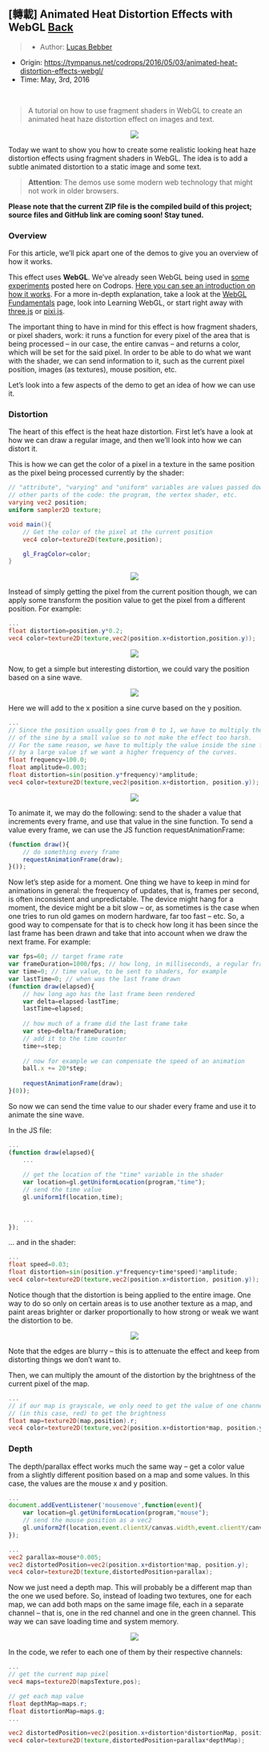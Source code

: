 ## [轉載] Animated Heat Distortion Effects with WebGL [Back](./../post.md)

> - Author: [Lucas Bebber](https://github.com/lbebber)
- Origin: https://tympanus.net/codrops/2016/05/03/animated-heat-distortion-effects-webgl/
- Time: May, 3rd, 2016

<br />

> A tutorial on how to use fragment shaders in WebGL to create an animated heat haze distortion effect on images and text.

<p align="center">
    <img src="./DistortionEffect_800x600.jpg" />
</p>

Today we want to show you how to create some realistic looking heat haze distortion effects using fragment shaders in WebGL. The idea is to add a subtle animated distortion to a static image and some text.

> **Attention**: The demos use some modern web technology that might not work in older browsers.

**Please note that the current ZIP file is the compiled build of this project; source files and GitHub link are coming soon! Stay tuned.**

### Overview

For this article, we’ll pick apart one of the demos to give you an overview of how it works.

This effect uses **WebGL**. We’ve already seen WebGL being used in [some](http://tympanus.net/codrops/2016/04/26/the-aviator-animating-basic-3d-scene-threejs/) [experiments](http://tympanus.net/codrops/2015/11/04/rain-water-effect-experiments/) posted here on Codrops. [Here you can see an introduction on how it works](http://tympanus.net/codrops/2015/11/04/rain-water-effect-experiments/#WebGL_20). For a more in-depth explanation, take a look at the [WebGL Fundamentals](http://webglfundamentals.org/) page, look into [](http://learningwebgl.com/blog/)Learning WebGL, or start right away with [three.js](http://threejs.org/) or [pixi.js](http://www.pixijs.com/).

The important thing to have in mind for this effect is how fragment shaders, or pixel shaders, work: it runs a function for every pixel of the area that is being processed – in our case, the entire canvas – and returns a color, which will be set for the said pixel. In order to be able to do what we want with the shader, we can send information to it, such as the current pixel position, images (as textures), mouse position, etc.

Let’s look into a few aspects of the demo to get an idea of how we can use it.

### Distortion

The heart of this effect is the heat haze distortion. First let’s have a look at how we can draw a regular image, and then we’ll look into how we can distort it.

This is how we can get the color of a pixel in a texture in the same position as the pixel being processed currently by the shader:

```glsl
// "attribute", "varying" and "uniform" variables are values passed down from
// other parts of the code: the program, the vertex shader, etc.
varying vec2 position;
uniform sampler2D texture;

void main(){
    // Get the color of the pixel at the current position
    vec4 color=texture2D(texture,position);

    gl_FragColor=color;
}
```

<p align="center">
    <img src="./distortion-normal.jpg" />
</p>

Instead of simply getting the pixel from the current position though, we can apply some transform the position value to get the pixel from a different position. For example:

```glsl
...
float distortion=position.y*0.2;
vec4 color=texture2D(texture,vec2(position.x+distortion,position.y));
```

<p align="center">
    <img src="./distortion-slant.jpg" />
</p>

Now, to get a simple but interesting distortion, we could vary the position based on a sine wave.

<p align="center">
    <img src="./sine.png" />
</p>

Here we will add to the x position a sine curve based on the y position.

```glsl
...
// Since the position usually goes from 0 to 1, we have to multiply the result
// of the sine by a small value so to not make the effect too harsh.
// For the same reason, we have to multiply the value inside the sine function
// by a large value if we want a higher frequency of the curves.
float frequency=100.0;
float amplitude=0.003;
float distortion=sin(position.y*frequency)*amplitude;
vec4 color=texture2D(texture,vec2(position.x+distortion, position.y));
```

<p align="center">
    <img src="./distortion-sine.jpg" />
</p>

To animate it, we may do the following: send to the shader a value that increments every frame, and use that value in the sine function.
To send a value every frame, we can use the JS function requestAnimationFrame:

```js
(function draw(){
    // do something every frame
    requestAnimationFrame(draw);
}());
```

Now let’s step aside for a moment. One thing we have to keep in mind for animations in general: the frequency of updates, that is, frames per second, is often inconsistent and unpredictable. The device might hang for a moment, the device might be a bit slow – or, as sometimes is the case when one tries to run old games on modern hardware, far too fast – etc. So, a good way to compensate for that is to check how long it has been since the last frame has been drawn and take that into account when we draw the next frame. For example:

```js
var fps=60; // target frame rate
var frameDuration=1000/fps; // how long, in milliseconds, a regular frame should take to be drawn
var time=0; // time value, to be sent to shaders, for example
var lastTime=0; // when was the last frame drawn
(function draw(elapsed){
    // how long ago has the last frame been rendered
    var delta=elapsed-lastTime;
    lastTime=elapsed;
    
    // how much of a frame did the last frame take
    var step=delta/frameDuration;
    // add it to the time counter
    time+=step;
    
    // now for example we can compensate the speed of an animation
    ball.x += 20*step;
    
    requestAnimationFrame(draw);
}(0));
```

So now we can send the time value to our shader every frame and use it to animate the sine wave.

In the JS file:

```js
...
(function draw(elapsed){
    ...
    
    // get the location of the "time" variable in the shader
    var location=gl.getUniformLocation(program,"time");
    // send the time value
    gl.uniform1f(location,time);
    
    
    ...
});
```

... and in the shader:

```glsl
...
float speed=0.03;
float distortion=sin(position.y*frequency+time*speed)*amplitude;
vec4 color=texture2D(texture,vec2(position.x+distortion, position.y));
```

Notice though that the distortion is being applied to the entire image. One way to do so only on certain areas is to use another texture as a map, and paint areas brighter or darker proportionally to how strong or weak we want the distortion to be.

<p align="center">
    <img src="./distortion-map.jpg" />
</p>

Note that the edges are blurry – this is to attenuate the effect and keep from distorting things we don’t want to.

Then, we can multiply the amount of the distortion by the brightness of the current pixel of the map.

```glsl
...
// if our map is grayscale, we only need to get the value of one channel
// (in this case, red) to get the brightness
float map=texture2D(map,position).r;
vec4 color=texture2D(texture,vec2(position.x+distortion*map, position.y));
```

### Depth

The depth/parallax effect works much the same way – get a color value from a slightly different position based on a map and some values. In this case, the values are the mouse x and y position.

```js
...
document.addEventListener('mousemove',function(event){
    var location=gl.getUniformLocation(program,"mouse");
    // send the mouse position as a vec2
    gl.uniform2f(location,event.clientX/canvas.width,event.clientY/canvas.height);
});
```

```glsl
...
vec2 parallax=mouse*0.005;
vec2 distortedPosition=vec2(position.x+distortion*map, position.y);
vec4 color=texture2D(texture,distortedPosition+parallax);
```

Now we just need a depth map. This will probably be a different map than the one we used before. So, instead of loading two textures, one for each map, we can add both maps on the same image file, each in a separate channel – that is, one in the red channel and one in the green channel. This way we can save loading time and system memory.

<p align="center">
    <img src="./both-maps-297x300.jpg" />
</p>

In the code, we refer to each one of them by their respective channels:

```glsl
...
// get the current map pixel
vec4 maps=texture2D(mapsTexture,pos);

// get each map value
float depthMap=maps.r;
float distortionMap=maps.g;
...

vec2 distortedPosition=vec2(position.x+distortion*distortionMap, position.y);
vec4 color=texture2D(texture,distortedPosition+parallax*depthMap);
```
